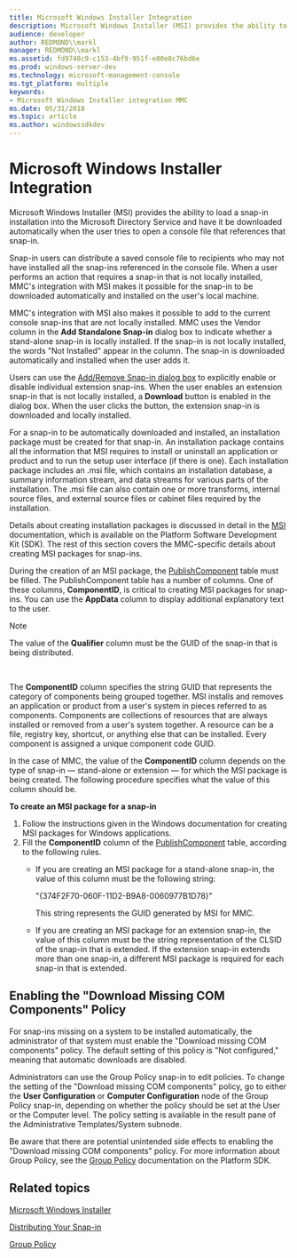 ```yaml
---
title: Microsoft Windows Installer Integration
description: Microsoft Windows Installer (MSI) provides the ability to load a snap-in installation into the Microsoft Directory Service and have it be downloaded automatically when the user tries to open a console file that references that snap-in.
audience: developer
author: REDMOND\\markl
manager: REDMOND\\markl
ms.assetid: fd9748c9-c153-4bf9-951f-e80e8c76bd6e
ms.prod: windows-server-dev
ms.technology: microsoft-management-console
ms.tgt_platform: multiple
keywords:
- Microsoft Windows Installer integration MMC
ms.date: 05/31/2018
ms.topic: article
ms.author: windowssdkdev
---
```


# Microsoft Windows Installer Integration

Microsoft Windows Installer (MSI) provides the ability to load a snap-in installation into the Microsoft Directory Service and have it be downloaded automatically when the user tries to open a console file that references that snap-in.

Snap-in users can distribute a saved console file to recipients who may not have installed all the snap-ins referenced in the console file. When a user performs an action that requires a snap-in that is not locally installed, MMC's integration with MSI makes it possible for the snap-in to be downloaded automatically and installed on the user's local machine.

MMC's integration with MSI also makes it possible to add to the current console snap-ins that are not locally installed. MMC uses the Vendor column in the **Add Standalone Snap-in** dialog box to indicate whether a stand-alone snap-in is locally installed. If the snap-in is not locally installed, the words "Not Installed" appear in the column. The snap-in is downloaded automatically and installed when the user adds it.

Users can use the [Add/Remove Snap-in dialog box](add-remove-snap-in-dialog-box.md) to explicitly enable or disable individual extension snap-ins. When the user enables an extension snap-in that is not locally installed, a **Download** button is enabled in the dialog box. When the user clicks the button, the extension snap-in is downloaded and locally installed.

For a snap-in to be automatically downloaded and installed, an installation package must be created for that snap-in. An installation package contains all the information that MSI requires to install or uninstall an application or product and to run the setup user interface (if there is one). Each installation package includes an .msi file, which contains an installation database, a summary information stream, and data streams for various parts of the installation. The .msi file can also contain one or more transforms, internal source files, and external source files or cabinet files required by the installation.

Details about creating installation packages is discussed in detail in the [MSI](https://msdn.microsoft.com/library/windows/desktop/cc185688) documentation, which is available on the Platform Software Development Kit (SDK). The rest of this section covers the MMC-specific details about creating MSI packages for snap-ins.

During the creation of an MSI package, the [PublishComponent](https://msdn.microsoft.com/library/windows/desktop/aa370921) table must be filled. The PublishComponent table has a number of columns. One of these columns, **ComponentID**, is critical to creating MSI packages for snap-ins. You can use the **AppData** column to display additional explanatory text to the user.

> [!Note]  
> The value of the **Qualifier** column must be the GUID of the snap-in that is being distributed.

 

The **ComponentID** column specifies the string GUID that represents the category of components being grouped together. MSI installs and removes an application or product from a user's system in pieces referred to as components. Components are collections of resources that are always installed or removed from a user's system together. A resource can be a file, registry key, shortcut, or anything else that can be installed. Every component is assigned a unique component code GUID.

In the case of MMC, the value of the **ComponentID** column depends on the type of snap-in — stand-alone or extension — for which the MSI package is being created. The following procedure specifies what the value of this column should be.

**To create an MSI package for a snap-in**

1.  Follow the instructions given in the Windows documentation for creating MSI packages for Windows applications.
2.  Fill the **ComponentID** column of the [PublishComponent](https://msdn.microsoft.com/library/windows/desktop/aa370921) table, according to the following rules.
    -   If you are creating an MSI package for a stand-alone snap-in, the value of this column must be the following string:

        "{374F2F70-060F-11D2-B9A8-0060977B1D78}"

        This string represents the GUID generated by MSI for MMC.

    -   If you are creating an MSI package for an extension snap-in, the value of this column must be the string representation of the CLSID of the snap-in that is extended. If the extension snap-in extends more than one snap-in, a different MSI package is required for each snap-in that is extended.

## Enabling the "Download Missing COM Components" Policy

For snap-ins missing on a system to be installed automatically, the administrator of that system must enable the "Download missing COM components" policy. The default setting of this policy is "Not configured," meaning that automatic downloads are disabled.

Administrators can use the Group Policy snap-in to edit policies. To change the setting of the "Download missing COM components" policy, go to either the **User Configuration** or **Computer Configuration** node of the Group Policy snap-in, depending on whether the policy should be set at the User or the Computer level. The policy setting is available in the result pane of the Administrative Templates/System subnode.

Be aware that there are potential unintended side effects to enabling the "Download missing COM components" policy. For more information about Group Policy, see the [Group Policy](https://msdn.microsoft.com/library/aa374177) documentation on the Platform SDK.

## Related topics

<dl> <dt>

[Microsoft Windows Installer](https://msdn.microsoft.com/library/windows/desktop/cc185688)
</dt> <dt>

[Distributing Your Snap-in](distributing-your-snap-in.md)
</dt> <dt>

[Group Policy](https://msdn.microsoft.com/library/aa374177)
</dt> </dl>

 

 




